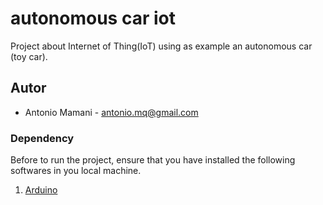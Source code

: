 # autonomous car iot
Project about Internet of Thing(IoT) using as example an autonomous car (toy car).

## Autor
  - Antonio Mamani - antonio.mq@gmail.com

### Dependency
Before to run the project, ensure that you have installed the following softwares in you local machine.

1. [Arduino](https://www.arduino.cc/en/Main/Software)
